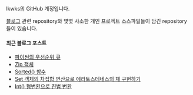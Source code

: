 lkwks의 GitHub 계정입니다.

[블로그](https://lkwks.github.io) 관련 repository와 몇몇 사소한 개인 프로젝트 소스파일들이 담긴 repository들이 있습니다.


#### 최근 블로그 포스트
<!-- BLOG-POST-LIST:START -->
- [파이썬의 우선순위 큐](https://lkwks.github.io/python/2021/10/12/%ED%8C%8C%EC%9D%B4%EC%8D%AC%EC%9D%98-%EC%9A%B0%EC%84%A0%EC%88%9C%EC%9C%84-%ED%81%90.html)
- [Zip 객체](https://lkwks.github.io/python/2021/10/12/zip-%EA%B0%9D%EC%B2%B4.html)
- [Sorted() 함수](https://lkwks.github.io/python/2021/10/12/sorted()-%ED%95%A8%EC%88%98.html)
- [Set 객체의 차집합 연산으로 에라토스테네스의 체 구현하기](https://lkwks.github.io/python/2021/10/12/set-%EA%B0%9D%EC%B2%B4%EC%9D%98-%EC%B0%A8%EC%A7%91%ED%95%A9-%EC%97%B0%EC%82%B0%EC%9C%BC%EB%A1%9C-%EC%97%90%EB%9D%BC%ED%86%A0%EC%8A%A4%ED%85%8C%EB%84%A4%EC%8A%A4%EC%9D%98-%EC%B2%B4-%EA%B5%AC%ED%98%84%ED%95%98%EA%B8%B0.html)
- [Int() 형변환으로 진법 변환](https://lkwks.github.io/python/2021/10/12/int()-%ED%98%95%EB%B3%80%ED%99%98%EC%9C%BC%EB%A1%9C-%EC%A7%84%EB%B2%95-%EB%B3%80%ED%99%98.html)
<!-- BLOG-POST-LIST:END -->
  
<!--![Top Langs](https://github-readme-stats.vercel.app/api/top-langs/?username=lkwks)-->
